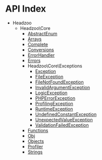 API Index
=========

* Headzoo
    * Headzoo\Core
        * [AbstractEnum](Headzoo-Core-AbstractEnum.md)
        * [Arrays](Headzoo-Core-Arrays.md)
        * [Complete](Headzoo-Core-Complete.md)
        * [Conversions](Headzoo-Core-Conversions.md)
        * [ErrorHandler](Headzoo-Core-ErrorHandler.md)
        * [Errors](Headzoo-Core-Errors.md)
        * Headzoo\Core\Exceptions
            * [Exception](Headzoo-Core-Exceptions-Exception.md)
            * [FileException](Headzoo-Core-Exceptions-FileException.md)
            * [FileNotFoundException](Headzoo-Core-Exceptions-FileNotFoundException.md)
            * [InvalidArgumentException](Headzoo-Core-Exceptions-InvalidArgumentException.md)
            * [LogicException](Headzoo-Core-Exceptions-LogicException.md)
            * [PHPErrorException](Headzoo-Core-Exceptions-PHPErrorException.md)
            * [ProfilingException](Headzoo-Core-Exceptions-ProfilingException.md)
            * [RuntimeException](Headzoo-Core-Exceptions-RuntimeException.md)
            * [UndefinedConstantException](Headzoo-Core-Exceptions-UndefinedConstantException.md)
            * [UnexpectedValueException](Headzoo-Core-Exceptions-UnexpectedValueException.md)
            * [ValidationFailedException](Headzoo-Core-Exceptions-ValidationFailedException.md)
        * [Functions](Headzoo-Core-Functions.md)
        * [Obj](Headzoo-Core-Obj.md)
        * [Objects](Headzoo-Core-Objects.md)
        * [Profiler](Headzoo-Core-Profiler.md)
        * [Strings](Headzoo-Core-Strings.md)

